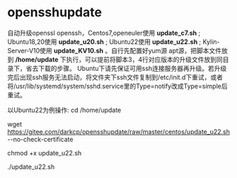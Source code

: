 # opensshupdate

自动升级openssl openssh，Centos7,openeuler使用 **update_c7.sh**  ; Ubuntu18,20使用 **update_u20.sh**  ; Ubuntu22使用 **update_u22.sh**  ; Kylin-Server-V10使用  **update_KV10.sh**  。自行先配置好yum源 apt源，把脚本文件放到 **/home/update** 下执行，可以提前将脚本3，4行对应版本的升级文件放到同目录下，省去下载的步骤。 Ubuntu下请先保证可用ssh连接服务器再升级。若升级完后出现ssh服务无法启动，将文件夹下ssh文件复制到/etc/init.d下重试，或者将/usr/lib/systemd/system/sshd.service里的Type=notify改成Type=simple后重试。

以Ubuntu22为例操作:
cd /home/update

wget https://gitee.com/darkcp/opensshupdate/raw/master/centos/update_u22.sh --no-check-certificate

chmod +x update_u22.sh

./update_u22.sh